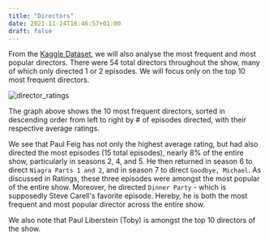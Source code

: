 ```yaml
---
title: "Directors"
date: 2021-11-24T16:46:57+01:00
draft: false
---
```


From the [Kaggle Dataset](https://www.kaggle.com/kapastor/the-office-imdb-ratings-per-episode), we will also analyse the most frequent and most popular directors. There were 54 total directors throughout the show, many of which only directed 1 or 2 episodes. We will focus only on the top 10 most frequent directors.

![director_ratings]({{<baseurl>}}/images/director_ratings.png)

The graph above shows the 10 most frequent directors, sorted in descending order from left to right by # of episodes directed, with their respective average ratings. 

We see that Paul Feig has not only the highest average rating, but had also directed the most episodes (15 total episodes), nearly 8% of the entire show, particularly in seasons 2, 4, and 5. He then returned in season 6 to direct `Niagra Parts 1 and 2`, and in season 7 to direct `Goodbye, Michael`. As discussed in Ratings, these three episodes were amongst the most popular of the entire show. Moreover, he directed `Dinner Party` - which is supposedly Steve Carell's favorite episode. Hereby, he is both the most frequent and most popular director across the entire show.


We also note that Paul Liberstein (Toby) is amongst the top 10 directors of the show. 